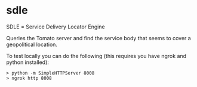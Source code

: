 # sdle

SDLE = Service Delivery Locator Engine

Queries the Tomato server and find the service body that seems to cover a geopolitical location.

To test locally you can do the following (this requires you have ngrok and python installed):

```shell
> python -m SimpleHTTPServer 8008
> ngrok http 8008
```
